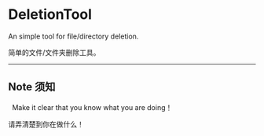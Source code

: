 # DeletionTool
An simple tool for file/directory deletion.

简单的文件/文件夹删除工具。
* * *
## Note 须知
 
Make it clear that you know what you are doing！

请弄清楚到你在做什么！
